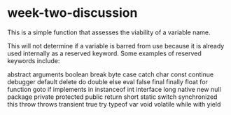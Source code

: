 # week-two-discussion
This is a simple function that assesses the viability of a variable name.

This will not determine if a variable is barred from use because it is already used internally as a reserved keyword. Some examples of reserved keywords include:

abstract
arguments
boolean
break
byte
case
catch
char
const
continue
debugger
default
delete
do
double
else
eval
false
final
finally
float
for
function
goto
if
implements
in
instanceof
int
interface
long
native
new	null
package
private
protected
public
return
short
static
switch
synchronized
this
throw
throws
transient
true
try
typeof
var
void
volatile
while
with
yield

